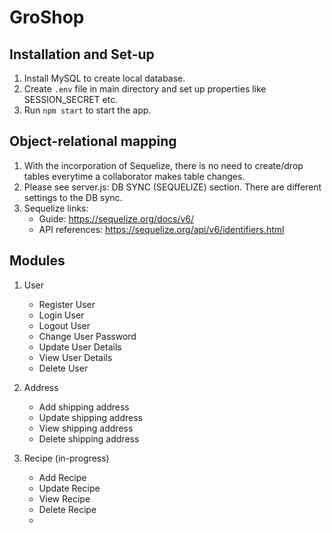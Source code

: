 # GroShop
## Installation and Set-up
1. Install MySQL to create local database. 
2. Create `.env` file in main directory and set up properties like SESSION_SECRET etc.
3. Run `npm start` to start the app.

## Object-relational mapping
1. With the incorporation of Sequelize, there is no need to create/drop tables everytime a collaborator makes table changes. 
2. Please see server.js: DB SYNC (SEQUELIZE) section. There are different settings to the DB sync.
3. Sequelize links: 
    - Guide: https://sequelize.org/docs/v6/
    - API references: https://sequelize.org/api/v6/identifiers.html

## Modules
1. User
    - Register User
    - Login User
    - Logout User
    - Change User Password
    - Update User Details
    - View User Details
    - Delete User

2. Address
    - Add shipping address
    - Update shipping address
    - View shipping address
    - Delete shipping address

3. Recipe (in-progress)
    - Add Recipe
    - Update Recipe
    - View Recipe
    - Delete Recipe
    - 



